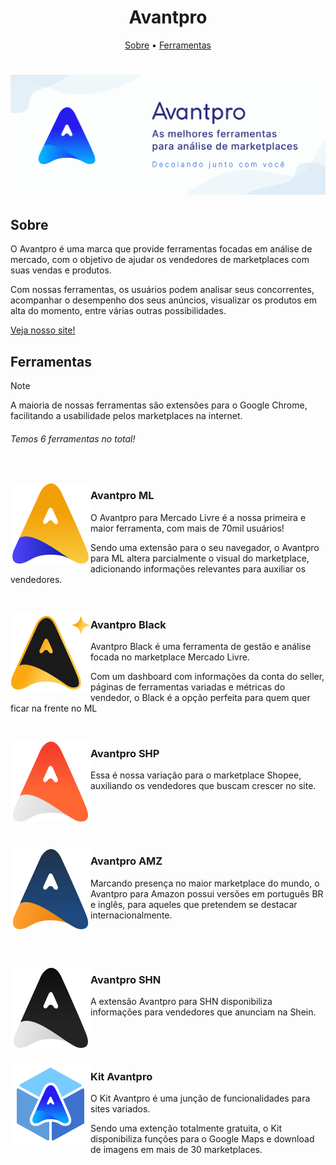 <!-- Header -->
<h1 align="center">Avantpro</h1>

<p align="center">
 <a href="#about">Sobre</a> •
 <a href="#products">Ferramentas</a>
</p>

<h1 align="center">
  <img alt="Avantpro" title="#Avantpro" src="/profile/assets/banner.png" />
</h1>

<!-- Área "Sobre" -->
<h2 id="about">Sobre</h2>

<p>O Avantpro é uma marca que provide ferramentas focadas em análise de mercado, com o objetivo de ajudar os vendedores de marketplaces com suas vendas e produtos.</p>

<p>Com nossas ferramentas, os usuários podem analisar seus concorrentes, acompanhar o desempenho dos seus anúncios, visualizar os produtos em alta do momento, entre várias outras possibilidades.</p>

<p><a href="https://avantpro.com.br/">Veja nosso site!</a></p>

<!-- Área "Ferramentas" -->
<h2 id="products">Ferramentas</h2>

> [!NOTE]
> A maioria de nossas ferramentas são extensões para o Google Chrome, facilitando a usabilidade pelos marketplaces na internet.

<h6>Temos 6 ferramentas no total!</h6>
<p><br/></p>

<!-- ML -->
<img align="left" alt="Avantpro ML" title="#Avantpro-ML" src="/profile/assets/avantpro-ml.png" />

<h3 id="ml">Avantpro ML</h3>
<div>
	<p>O Avantpro para Mercado Livre é a nossa primeira e maior ferramenta, com mais de 70mil usuários!<p>
	<p>Sendo uma extensão para o seu navegador, o Avantpro para ML altera parcialmente o visual do marketplace, adicionando informações relevantes para auxiliar os vendedores.</p>
</div>
<p><br/></p>

<!-- Black -->
<img align="left" alt="Avantpro Black" title="#Avantpro-Black" src="/profile/assets/avantpro-black.png" />

<h3 id="black">Avantpro Black</h3>
<div>
	<p>Avantpro Black é uma ferramenta de gestão e análise focada no marketplace Mercado Livre.</p>
	<p>Com um dashboard com informações da conta do seller, páginas de ferramentas variadas e métricas do vendedor, o Black é a opção perfeita para quem quer ficar na frente no ML</p>
	<p></p>
</div>
<p><br/></p>

<!-- SHP -->
<img align="left" alt="Avantpro SHP" title="#Avantpro-SHP" src="/profile/assets/avantpro-shp.png" />

<h3 id="shp">Avantpro SHP</h3>

<p>Essa é nossa variação para o marketplace Shopee, auxiliando os vendedores que buscam crescer no site.</p>
<p><br/><br/></p>
<p><br/></p>

<!-- AMZ -->
<img align="left" alt="Avantpro AMZ" title="#Avantpro-AMZ" src="/profile/assets/avantpro-amz.png" />

<h3 id="amz">Avantpro AMZ</h3>
<p>Marcando presença no maior marketplace do mundo, o Avantpro para Amazon possui versões em português BR e inglês, para aqueles que pretendem se destacar internacionalmente.</p>
<p><br/></p>
<p><br/></p>

<!-- SHN -->
<img align="left" alt="Avantpro SHN" title="#Avantpro-SHN" src="/profile/assets/avantpro-shn.png" />

<h3 id="shp">Avantpro SHN</h3>
<p>A extensão Avantpro para SHN disponibiliza informações para vendedores que anunciam na Shein.</p>
<p><br/></p>
<p><br/></p>

<!-- kit -->
<img align="left" alt="Avantpro kit" title="#Avantpro-kit" src="/profile/assets/avantpro-kit.png" />

<h3 id="shp">Kit Avantpro</h3>
<div>
	<p>O Kit Avantpro é uma junção de funcionalidades para sites variados.</p>
	<p>Sendo uma extenção totalmente gratuita, o Kit disponibiliza funções para o Google Maps e download de imagens em mais de 30 marketplaces.</p>
</div>
